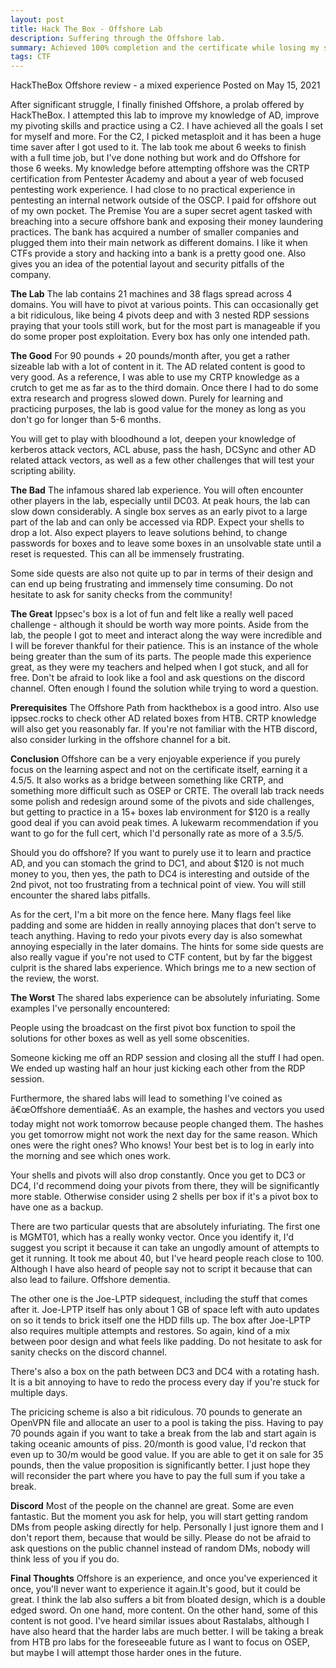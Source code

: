 ```yaml
---
layout: post
title: Hack The Box - Offshore Lab
description: Suffering through the Offshore lab.
summary: Achieved 100% completion and the certificate while losing my sanity.
tags: CTF
---
```


HackTheBox Offshore review - a mixed experience
Posted on May 15, 2021

After significant struggle, I finally finished Offshore, a prolab offered by HackTheBox. I attempted this lab to improve my knowledge of AD, improve my pivoting skills and practice using a C2. I have achieved all the goals I set for myself and more. For the C2, I picked metasploit and it has been a huge time saver after I got used to it. The lab took me about 6 weeks to finish with a full time job, but I've done nothing but work and do Offshore for those 6 weeks. My knowledge before attempting offshore was the CRTP certification from Pentester Academy and about a year of web focused pentesting work experience. I had close to no practical experience in pentesting an internal network outside of the OSCP. I paid for offshore out of my own pocket.
The Premise
You are a super secret agent tasked with breaching into a secure offshore bank and exposing their money laundering practices. The bank has acquired a number of smaller companies and plugged them into their main network as different domains. I like it when CTFs provide a story and hacking into a bank is a pretty good one. Also gives you an idea of the potential layout and security pitfalls of the company.

**The Lab**
The lab contains 21 machines and 38 flags spread across 4 domains. You will have to pivot at various points. This can occasionally get a bit ridiculous, like being 4 pivots deep and with 3 nested RDP sessions praying that your tools still work, but for the most part is manageable if you do some proper post exploitation. Every box has only one intended path.

**The Good**
For 90 pounds + 20 pounds/month after, you get a rather sizeable lab with a lot of content in it. The AD related content is good to very good. As a reference, I was able to use my CRTP knowledge as a crutch to get me as far as to the third domain. Once there I had to do some extra research and progress slowed down. Purely for learning and practicing purposes, the lab is good value for the money as long as you don't go for longer than 5-6 months.

You will get to play with bloodhound a lot, deepen your knowledge of kerberos attack vectors, ACL abuse, pass the hash, DCSync and other AD related attack vectors, as well as a few other challenges that will test your scripting ability.

**The Bad**
The infamous shared lab experience. You will often encounter other players in the lab, especially until DC03. At peak hours, the lab can slow down considerably. A single box serves as an early pivot to a large part of the lab and can only be accessed via RDP. Expect your shells to drop a lot. Also expect players to leave solutions behind, to change passwords for boxes and to leave some boxes in an unsolvable state until a reset is requested. This can all be immensely frustrating.



Some side quests are also not quite up to par in terms of their design and can end up being frustrating and immensely time consuming. Do not hesitate to ask for sanity checks from the community!

**The Great**
Ippsec's box is a lot of fun and felt like a really well paced challenge - although it should be worth way more points. Aside from the lab, the people I got to meet and interact along the way were incredible and I will be forever thankful for their patience. This is an instance of the whole being greater than the sum of its parts. The people made this experience great, as they were my teachers and helped when I got stuck, and all for free. Don't be afraid to look like a fool and ask questions on the discord channel. Often enough I found the solution while trying to word a question.

**Prerequisites**
The Offshore Path from hackthebox is a good intro. Also use ippsec.rocks to check other AD related boxes from HTB. CRTP knowledge will also get you reasonably far. If you're not familiar with the HTB discord, also consider lurking in the offshore channel for a bit.

**Conclusion**
Offshore can be a very enjoyable experience if you purely focus on the learning aspect and not on the certificate itself, earning it a 4.5/5. It also works as a bridge between something like CRTP, and something more difficult such as OSEP or CRTE. The overall lab track needs some polish and redesign around some of the pivots and side challenges, but getting to practice in a 15+ boxes lab environment for $120 is a really good deal if you can avoid peak times. A lukewarm recommendation if you want to go for the full cert, which I'd personally rate as more of a 3.5/5.

Should you do offshore?
If you want to purely use it to learn and practice AD, and you can stomach the grind to DC1, and about $120 is not much money to you, then yes, the path to DC4 is interesting and outside of the 2nd pivot, not too frustrating from a technical point of view. You will still encounter the shared labs pitfalls.

As for the cert, I'm a bit more on the fence here. Many flags feel like padding and some are hidden in really annoying places that don't serve to teach anything. Having to redo your pivots every day is also somewhat annoying especially in the later domains. The hints for some side quests are also really vague if you're not used to CTF content, but by far the biggest culprit is the shared labs experience. Which brings me to a new section of the review, the worst.

**The Worst**
The shared labs experience can be absolutely infuriating. Some examples I've personally encountered:

People using the broadcast on the first pivot box function to spoil the solutions for other boxes as well as yell some obscenities.

Someone kicking me off an RDP session and closing all the stuff I had open. We ended up wasting half an hour just kicking each other from the RDP session.

Furthermore, the shared labs will lead to something I've coined as â€œOffshore dementiaâ€. As an example, the hashes and vectors you used today might not work tomorrow because people changed them. The hashes you get tomorrow might not work the next day for the same reason. Which ones were the right ones? Who knows! Your best bet is to log in early into the morning and see which ones work.

Your shells and pivots will also drop constantly. Once you get to DC3 or DC4, I'd recommend doing your pivots from there, they will be significantly more stable. Otherwise consider using 2 shells per box if it's a pivot box to have one as a backup.

There are two particular quests that are absolutely infuriating. The first one is MGMT01, which has a really wonky vector. Once you identify it, I'd suggest you script it because it can take an ungodly amount of attempts to get it running. It took me about 40, but I've heard people reach close to 100. Although I have also heard of people say not to script it because that can also lead to failure. Offshore dementia.

The other one is the Joe-LPTP sidequest, including the stuff that comes after it. Joe-LPTP itself has only about 1 GB of space left with auto updates on so it tends to brick itself one the HDD fills up. The box after Joe-LPTP also requires multiple attempts and restores. So again, kind of a mix between poor design and what feels like padding. Do not hesitate to ask for sanity checks on the discord channel.

There's also a box on the path between DC3 and DC4 with a rotating hash. It is a bit annoying to have to redo the process every day if you're stuck for multiple days.

The pricicing scheme is also a bit ridiculous. 70 pounds to generate an OpenVPN file and allocate an user to a pool is taking the piss. Having to pay 70 pounds again if you want to take a break from the lab and start again is taking oceanic amounts of piss. 20/month is good value, I'd reckon that even up to 30/m would be good value. If you are able to get it on sale for 35 pounds, then the value proposition is significantly better. I just hope they will reconsider the part where you have to pay the full sum if you take a break.


**Discord**
Most of the people on the channel are great. Some are even fantastic. But the moment you ask for help, you will start getting random DMs from people asking directly for help. Personally I just ignore them and I don't report them, because that would be silly. Please do not be afraid to ask questions on the public channel instead of random DMs, nobody will think less of you if you do.

**Final Thoughts**
Offshore is an experience, and once you've experienced it once, you'll never want to experience it again.It's good, but it could be great. I think the lab also suffers a bit from bloated design, which is a double edged sword. On one hand, more content. On the other hand, some of this content is not good. I've heard similar issues about Rastalabs, although I have also heard that the harder labs are much better. I will be taking a break from HTB pro labs for the foreseeable future as I want to focus on OSEP, but maybe I will attempt those harder ones in the future.